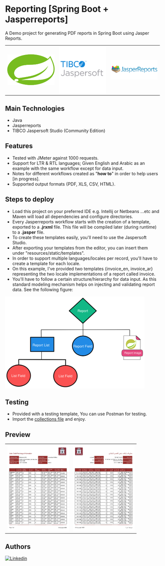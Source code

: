 # Reporting [Spring Boot + Jasperreports]
  
A Demo project for generating PDF reports in Spring Boot using Jasper Reports.  

<p align="center">
  <table>
    <tr>
      <td><img src="src/main/resources/static/images/spring.svg" width="200" height="100"/></td>
      <td><img src="src/main/resources/static/images/jaspersoft-tibco.png" width="200"/></td>
      <td><img src="src/main/resources/static/images/jasper-reports.png" width="200"/></td>
    </tr>
  </table>
</p>  

## Main Technologies  
- Java
- Jasperreports
- TIBCO Jaspersoft Studio (Community Edition)  

## Features
- Tested with JMeter against 1000 requests.  
- Support for LTR & RTL languages; Given English and Arabic as an example with the same workflow except for data input.
- Notes for different workflows created as "**how to**" in order to help users [in progress].
- Supported output formats {PDF, XLS, CSV, HTML}.
## Steps to deploy
- Load this project on your preferred IDE e.g. Intellij or Netbeans ...etc and Maven will load all dependencies
  and configure directories.    
- Every Jasperreports workflow starts with the creation of a template, exported to a **.jrxml** file.
  This file will be compiled later (during runtime) to a **.jasper** file.   
- To create these templates easily, you'll need to use the Jaspersoft Studio.
- After exporting your templates from the editor, you can insert them under 
  "resources/static/templates".    
- In order to support multiple languages/locales per record, you'll have to create a template for each locale.  
- On this example, I've provided two templates {invoice_en, invoice_ar} representing the two locale implementations of a report called invoice.  
- You'll have to follow a certain structure/hierarchy for data input. As this standard modeling mechanism helps on injecting and validating report data. See the following figure:

<img src="samples/overview.svg" height="300"/>
    
## Testing
- Provided with a testing template, You can use Postman for testing.  
- Import the [collections file]("samples/test.postman_collection.json") and enjoy.

## Preview
<p align="center">
  <table>
    <tr>
      <td><img src="samples/en_Page1.jpg" width="200"/></td>
      <td><img src="samples/ar_Page1.jpg" width="200"/></td>
    </tr>
  </table>
</p> 

## Authors
[![Linkedin](https://img.shields.io/badge/LinkedIn-0077B5?style=for-the-badge&logo=linkedin&logoColor=white&label=Muhammad%20Ali)](https://linkedin.com/in/zatribune)


 
 
